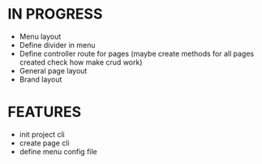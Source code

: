 # IN PROGRESS
- Menu layout
- Define divider in menu
- Define controller route for pages (maybe create methods for all pages created check how make crud work)
- General page layout
- Brand layout

# FEATURES
- init project cli
- create page cli
- define menu config file